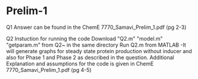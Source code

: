 # Prelim-1
Q1
Answer can be found in the ChemE 7770_Samavi_Prelim_1.pdf (pg 2-3)

Q2
Instuction for running the code
	Download "Q2.m" "model.m" "getparam.m" from Q2\~ in the same directory
	Run Q2.m from MATLAB
	-It will generate graphs for steady state protein production without inducer and also for Phase 1 and Phase 2 as 	described in the question.
Additional
	Explanation and assumptions for the code is given in ChemE 7770_Samavi_Prelim_1.pdf (pg 4-5)
